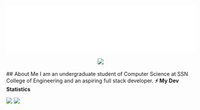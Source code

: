 <img src="./heading.svg">
<p align="center"> 
  <img src="https://profile-counter.glitch.me/snehask7/count.svg" />
</p>
## About Me  
I am an undergraduate student of Computer Science at SSN College of Engineering and an aspiring full stack developer. 
<b>⚡ My Dev Statistics</b>

<p>
<img height="180em" src="https://github-readme-stats.vercel.app/api?username=snehask7&show_icons=true&hide_border=true&theme=tokyonight" />

<img height="180em" src="https://github-readme-stats.vercel.app/api/top-langs/?username=snehask7&show_icons=true&hide_border=true&layout=compact&langs_count=8"/>
</p>
